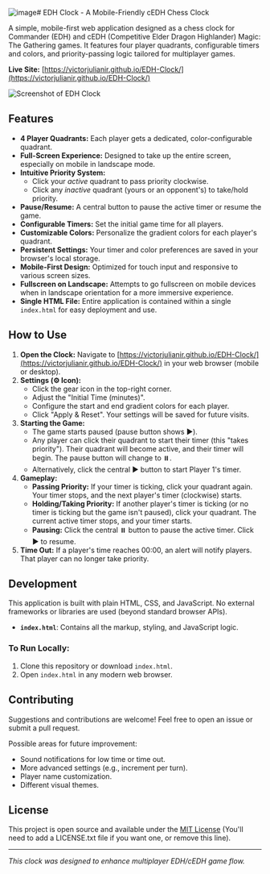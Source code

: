 ![image](https://github.com/user-attachments/assets/63c25c0d-cd26-435a-b765-d74a2e103e3c)# EDH Clock - A Mobile-Friendly cEDH Chess Clock

A simple, mobile-first web application designed as a chess clock for Commander (EDH) and cEDH (Competitive Elder Dragon Highlander) Magic: The Gathering games. It features four player quadrants, configurable timers and colors, and priority-passing logic tailored for multiplayer games.

**Live Site:** [https://victorjulianir.github.io/EDH-Clock/](https://victorjulianir.github.io/EDH-Clock/)

![Screenshot of EDH Clock](![image](https://github.com/user-attachments/assets/0d5aed59-16fc-4863-83f2-eb09d179460c)
)


## Features

*   **4 Player Quadrants:** Each player gets a dedicated, color-configurable quadrant.
*   **Full-Screen Experience:** Designed to take up the entire screen, especially on mobile in landscape mode.
*   **Intuitive Priority System:**
    *   Click your *active* quadrant to pass priority clockwise.
    *   Click any *inactive* quadrant (yours or an opponent's) to take/hold priority.
*   **Pause/Resume:** A central button to pause the active timer or resume the game.
*   **Configurable Timers:** Set the initial game time for all players.
*   **Customizable Colors:** Personalize the gradient colors for each player's quadrant.
*   **Persistent Settings:** Your timer and color preferences are saved in your browser's local storage.
*   **Mobile-First Design:** Optimized for touch input and responsive to various screen sizes.
*   **Fullscreen on Landscape:** Attempts to go fullscreen on mobile devices when in landscape orientation for a more immersive experience.
*   **Single HTML File:** Entire application is contained within a single `index.html` for easy deployment and use.

## How to Use

1.  **Open the Clock:** Navigate to [https://victorjulianir.github.io/EDH-Clock/](https://victorjulianir.github.io/EDH-Clock/) in your web browser (mobile or desktop).
2.  **Settings (⚙️ Icon):**
    *   Click the gear icon in the top-right corner.
    *   Adjust the "Initial Time (minutes)".
    *   Configure the start and end gradient colors for each player.
    *   Click "Apply & Reset". Your settings will be saved for future visits.
3.  **Starting the Game:**
    *   The game starts paused (pause button shows ▶️).
    *   Any player can click their quadrant to start their timer (this "takes priority"). Their quadrant will become active, and their timer will begin. The pause button will change to ⏸️.
    *   Alternatively, click the central ▶️ button to start Player 1's timer.
4.  **Gameplay:**
    *   **Passing Priority:** If your timer is ticking, click your quadrant again. Your timer stops, and the next player's timer (clockwise) starts.
    *   **Holding/Taking Priority:** If another player's timer is ticking (or no timer is ticking but the game isn't paused), click your quadrant. The current active timer stops, and your timer starts.
    *   **Pausing:** Click the central ⏸️ button to pause the active timer. Click ▶️ to resume.
5.  **Time Out:** If a player's time reaches 00:00, an alert will notify players. That player can no longer take priority.

## Development

This application is built with plain HTML, CSS, and JavaScript. No external frameworks or libraries are used (beyond standard browser APIs).

*   **`index.html`**: Contains all the markup, styling, and JavaScript logic.

### To Run Locally:

1.  Clone this repository or download `index.html`.
2.  Open `index.html` in any modern web browser.

## Contributing

Suggestions and contributions are welcome! Feel free to open an issue or submit a pull request.

Possible areas for future improvement:
*   Sound notifications for low time or time out.
*   More advanced settings (e.g., increment per turn).
*   Player name customization.
*   Different visual themes.

## License

This project is open source and available under the [MIT License](LICENSE.txt) (You'll need to add a LICENSE.txt file if you want one, or remove this line).

---

*This clock was designed to enhance multiplayer EDH/cEDH game flow.*
